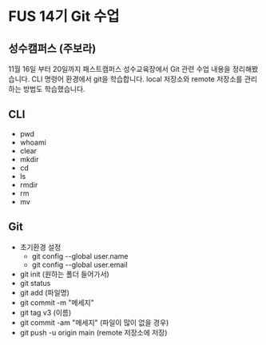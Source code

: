 # FUS 14기 Git 수업
## 성수캠퍼스 (주보라)
11월 16일 부터 20일까지 패스트캠퍼스 성수교육장에서 Git 관련 수업 내용을 정리해봤습니다.
CLI 명령어 환경에서 git을 학습합니다.
local 저장소와 remote 저장소를 관리하는 방법도 학습했습니다.

## CLI
- pwd
- whoami
- clear
- mkdir
- cd
- ls
- rmdir
- rm
- mv
## Git
- 초기환경 설정
  - git config --global user.name
  - git config --global user.email
- git init (원하는 폴더 들어가서)
- git status
- git add (파일명)
- git commit -m "메세지"
- git tag v3 (이름)
- git commit -am "메세지" (파일이 많이 없을 경우)
- git push -u origin main (remote 저장소에 저장)
